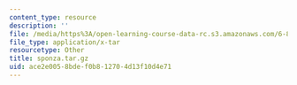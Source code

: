 ```yaml
---
content_type: resource
description: ''
file: /media/https%3A/open-learning-course-data-rc.s3.amazonaws.com/6-837-computer-graphics-fall-2012/ace2e0058bdef0b812704d13f10d4e71_sponza.tar.gz
file_type: application/x-tar
resourcetype: Other
title: sponza.tar.gz
uid: ace2e005-8bde-f0b8-1270-4d13f10d4e71
---
```


